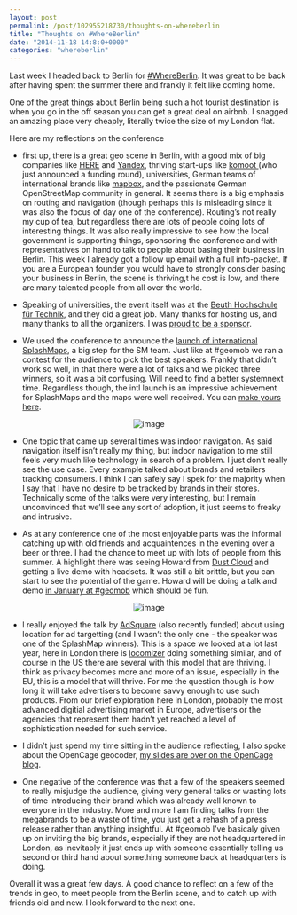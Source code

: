 ```yaml
---
layout: post
permalink: /post/102955218730/thoughts-on-whereberlin
title: "Thoughts on #WhereBerlin"
date: "2014-11-18 14:8:0+0000"
categories: "whereberlin"
---
```

Last week I headed back to Berlin for <a href="http://wherecamp.de/">#WhereBerlin</a>. It was great to be back after having spent the summer there and frankly it felt like coming home.


One of the great things about Berlin being such a hot tourist destination is when you go in the off season you can get a great deal on airbnb. I snagged an amazing place very cheaply, literally twice the size of my London flat.


Here are my reflections on the conference

<ul><li>first up, there is a great geo scene in Berlin, with a good mix of big companies like <a href="http://here.com/">HERE</a> and <a href="http://maps.yandex.com/">Yandex</a>, thriving start-ups like <a href="https://www.komoot.de/">komoot </a>(who just announced a funding round), universities, German teams of international brands like <a href="https://www.mapbox.com/">mapbox</a>, and the passionate German OpenStreetMap community in general. It seems there is a big emphasis on routing and navigation (though perhaps this is misleading since it was also the focus of day one of the conference). Routing&rsquo;s not really my cup of tea, but regardless there are lots of people doing lots of interesting things. It was also really impressive to see how the local government is supporting things, sponsoring the conference and with representatives on hand to talk to people about basing their business in Berlin. This week I already got a follow up email with a full info-packet. If you are a European founder you would have to strongly consider basing your business in Berlin, the scene is thriving,t he cost is low, and there are many talented people from all over the world.</li>
</ul><ul><li>Speaking of universities, the event itself was at the <a href="https://www.beuth-hochschule.de">Beuth Hochschule für Technik</a>, and they did a great job. Many thanks for hosting us, and many thanks to all the organizers. I was <a href="http://blog.opencagedata.com/post/99636955413/sponsoring-wherecamp-de-see-you-in-berlin-nov-13-15th">proud to be a sponsor</a>.</li>
</ul><ul><li>We used the conference to announce the <a href="http://blog.lokku.com/post/102523312538/splashmaps-goes-international-with-openstreetmap">launch of international SplashMaps</a>, a big step for the SM team. Just like at #geomob we ran a contest for the audience to pick the best speakers. Frankly that didn&rsquo;t work so well, in that there were a lot of talks and we picked three winners, so it was a bit confusing. Will need to find a better systemnext time. Regardless though, the intl launch is an impressive achievement for SplashMaps and the maps were well received. You can <a href="http://www.splash-maps.com/shop/make-map/">make yours here</a>.</li>
</ul>
<center><img alt="image" src="http://67.media.tumblr.com/a6f3afce51fa50a4676317edaed6430c/tumblr_inline_nf8b82GvqI1ravz8f.png"/></center>


<ul><li>One topic that came up several times was indoor navigation. As said navigation itself isn&rsquo;t really my thing, but indoor navigation to me still feels very much like technology in search of a problem. I just don&rsquo;t really see the use case. Every example talked about brands and retailers tracking consumers. I think I can safely say I spek for the majority when I say that I have no desire to be tracked by brands in their stores. Technically some of the talks were very interesting, but I remain unconvinced that we&rsquo;ll see any sort of adoption, it just seems to freaky and intrusive.</li>
</ul><ul><li>As at any conference one of the most enjoyable parts was the informal catching up with old friends and acquaintences in the evening over a beer or three. I had the chance to meet up with lots of people from this summer. A highlight there was seeing Howard from <a href="http://www.thedustcloud.com/">Dust Cloud</a> and getting a live demo with headsets. It was still a bit brittle, but you can start to see the potential of the game. Howard will be doing a talk and demo <a href="http://geomobldn.org/post/102358677210/first-geomob-of-2015-13th-january-back-at-ucl">in January at #geomob</a> which should be fun.</li>
</ul>
<center><img alt="image" src="http://67.media.tumblr.com/24841b49bd499149e30d055ed1790689/tumblr_inline_nf8jhiMcx21ravz8f.jpg"/></center>


<ul><li>l really enjoyed the talk by <a href="http://www.adsquare.com/">AdSquare</a> (also recently funded) about using location for ad targetting (and I wasn&rsquo;t the only one - the speaker was one of the SplashMap winners). This is a space we looked at a lot last year, here in London there is <a href="http://locomizer.com/">locomizer</a> doing something similar, and of course in the US there are several with this model that are thriving. I think as privacy becomes more and more of an issue, especially in the EU, this is a model that will thrive. For me the question though is how long it will take advertisers to become savvy enough to use such products. From our brief exploration here in London, probably the most advanced digitial advertising market in Europe, advertisers or the agencies that represent them hadn&rsquo;t yet reached a level of sophistication needed for such service.</li>
</ul><ul><li>I didn&rsquo;t just spend my time sitting in the audience reflecting, I also spoke about the OpenCage geocoder, <a href="http://blog.opencagedata.com/post/102602244313/slides-of-our-whereberlin-talk">my slides are over on the OpenCage blog</a>. </li>
</ul><ul><li>One negative of the conference was that a few of the speakers seemed to really misjudge the audience, giving very general talks or wasting lots of time introducing their brand which was already well known to everyone in the industry. More and more I am finding talks from the megabrands to be a waste of time, you just get a rehash of a press release rather than anything insightful. At #geomob I&rsquo;ve basicaly given up on inviting the big brands, especially if they are not headquartered in London, as inevitably it just ends up with someone essentially telling us second or third hand about something someone back at headquarters is doing.</li>
</ul>
Overall it was a great few days. A good chance to reflect on a few of the trends in geo, to meet people from the Berlin scene, and to catch up with friends old and new. I look forward to the next one.
